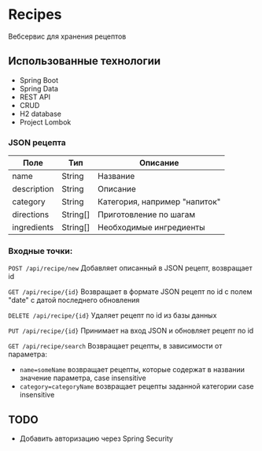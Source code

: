 # Recipes

Вебсервис для хранения рецептов

## Использованные технологии
- Spring Boot
- Spring Data
- REST API
- CRUD
- H2 database
- Project Lombok

### JSON рецепта

|Поле       |Тип     |Описание                     |
|-----------|--------|-----------------------------|
|    name   | String |Название                     |
|description| String |Описание                     |
|  category | String |Категория, например "напиток"|
| directions|String[]|Приготовление по шагам       |
|ingredients|String[]|Необходимые ингредиенты      |

### Входные точки:

```POST /api/recipe/new```      Добавляет описанный в JSON рецепт, возвращает id

```GET /api/recipe/{id}```      Возвращает в формате JSON рецепт по id с полем "date" с датой последнего обновления

```DELETE /api/recipe/{id}```   Удаляет рецепт по id из базы данных

```PUT /api/recipe/{id}```      Принимает на вход JSON и обновляет рецепт по id

```GET /api/recipe/search```       Возвращает рецепты, в зависимости от параметра:

* ```name=someName```           возвращает рецепты, которые содержат в названии значение параметра, case insensitive
* ```category=categoryName```   возвращает рецепты заданной категории case insensitive

## TODO
* Добавить авторизацию через Spring Security
